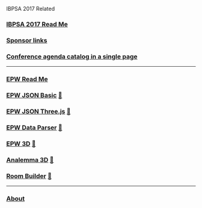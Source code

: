 IBPSA 2017 Related

### [IBPSA 2017 Read Me]( #readme-ibpsa-2017.md )
 
### [Sponsor links]( #menu-sponsor-links.md "View all 40 sites in a minute or two" )

### [Conference agenda catalog in a single page]( #sessions-building-simulation-2017.html "Speed your way to deciding what to see" )

***

### [EPW Read Me]( #readme-epw.md )

### [EPW JSON Basic]( #epw-json-basic/README.md "get started reading EPW JSON" ) [&#x1F517;]( epw-json-basic/epw-json-basic-cors-anywhere.html )

### [EPW JSON Three.js]( #epw-json-threejs/README.md "get started reading EPW JSON" ) [&#x1F517;]( epw-json-threejs/index.html )

### [EPW Data Parser]( #epw-parser/README.md "A fun fail" ) [&#x1F517;]( epw-parser/epw-parser-r2.html )

### [EPW 3D]( #epw-3d/README.md "Watch time fly" ) [&#x1F517;]( epw-3d/index.html )

### [Analemma 3D]( #analemma3-3d/README.md ) [&#x1F517;]( analemma3-3d/index.html )

### [Room Builder]( #room-builder/README.md ) [&#x1F517;]( room-builder/index.html )

***

### [About]( #about.md )

